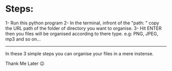 # Steps:

1- Run this python program
2- In the terminal, infront of the "path: " copy the URL path of the folder of directory you want to organise.
3- Hit ENTER then you files will be organised according to there type. e.g: PNG, JPEG, mp3 and so on...
_____________

In these 3 simple steps you can organise your files in a mere instense.

Thank Me Later 😉
